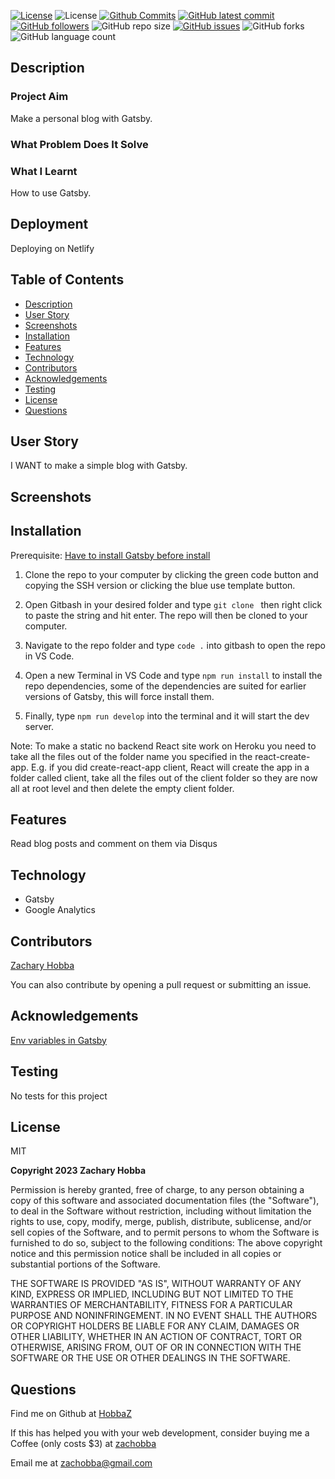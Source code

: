 [![License](https://img.shields.io/badge/License-MIT-blue.svg)](https://choosealicense.com/licenses/mit/)
![License](https://img.shields.io/badge/Made%20with-Gatsby-darkblue.svg)
[![Github Commits](https://img.shields.io/github/commit-activity/w/HobbaZ/my-gatsby-site)](https://github.com/HobbaZ/my-gatsby-site/commits)
[![GitHub latest commit](https://img.shields.io/github/last-commit/HobbaZ/my-gatsby-site)](https://github.com/HobbaZ/my-gatsby-site/branches)
[![GitHub followers](https://img.shields.io/github/followers/HobbaZ.svg)]()
![GitHub repo size](https://img.shields.io/github/repo-size/HobbaZ/my-gatsby-site)
[![GitHub issues](https://img.shields.io/github/issues/HobbaZ/my-gatsby-site)](https://img.shields.io/github/issues/HobbaZ/my-gatsby-site)
![GitHub forks](https://img.shields.io/github/forks/HobbaZ/my-gatsby-site)
![GitHub language count](https://img.shields.io/github/languages/count/HobbaZ/my-gatsby-site)

## Description

### Project Aim

Make a personal blog with Gatsby.

### What Problem Does It Solve

### What I Learnt

How to use Gatsby.

## Deployment

Deploying on Netlify

## Table of Contents

- [Description](#description)
- [User Story](#user-story)
- [Screenshots](#screenshots)
- [Installation](#installation)
- [Features](#features)
- [Technology](#technology)
- [Contributors](#contributors)
- [Acknowledgements](#acknowledgements)
- [Testing](#testing)
- [License](#license)
- [Questions](#questions)

## User Story

I WANT to make a simple blog with Gatsby.

## Screenshots

## Installation

Prerequisite: [Have to install Gatsby before install](https://www.npmjs.com/package/gatsby)

1. Clone the repo to your computer by clicking the green code button and copying the SSH version or clicking the blue use template button.

2. Open Gitbash in your desired folder and type `git clone ` then right click to paste the string and hit enter. The repo will then be cloned to your computer.

3. Navigate to the repo folder and type `code .` into gitbash to open the repo in VS Code.

4. Open a new Terminal in VS Code and type `npm run install` to install the repo dependencies, some of the dependencies are suited for earlier versions of Gatsby, this will force install them.

5. Finally, type `npm run develop` into the terminal and it will start the dev server.

Note: To make a static no backend React site work on Heroku you need to take all the files out of the folder name you specified in the react-create-app. E.g. if you did create-react-app client, React will create the app in a folder called client, take all the files out of the client folder so they are now all at root level and then delete the empty client folder.

## Features

Read blog posts and comment on them via Disqus

## Technology

- Gatsby
- Google Analytics

## Contributors

[Zachary Hobba](https://github.com/HobbaZ)

You can also contribute by opening a pull request or submitting an issue.

## Acknowledgements

[Env variables in Gatsby](https://dev.to/steeeeeph/how-to-implement-env-variables-in-gatsby-and-react-252d)

## Testing

No tests for this project

## License

MIT

**Copyright 2023 Zachary Hobba**

Permission is hereby granted, free of charge, to any person obtaining a copy of this software and associated documentation files (the "Software"), to deal in the Software without restriction, including without limitation the rights to use, copy, modify, merge, publish, distribute, sublicense, and/or sell copies of the Software, and to permit persons to whom the Software is furnished to do so, subject to the following conditions:
The above copyright notice and this permission notice shall be included in all copies or substantial portions of the Software.

THE SOFTWARE IS PROVIDED "AS IS", WITHOUT WARRANTY OF ANY KIND, EXPRESS OR IMPLIED, INCLUDING BUT NOT LIMITED TO THE WARRANTIES OF MERCHANTABILITY, FITNESS FOR A PARTICULAR PURPOSE AND NONINFRINGEMENT. IN NO EVENT SHALL THE AUTHORS OR COPYRIGHT HOLDERS BE LIABLE FOR ANY CLAIM, DAMAGES OR OTHER LIABILITY, WHETHER IN AN ACTION OF CONTRACT, TORT OR OTHERWISE, ARISING FROM, OUT OF OR IN CONNECTION WITH THE SOFTWARE OR THE USE OR OTHER DEALINGS IN THE SOFTWARE.

## Questions

Find me on Github at [HobbaZ](https://github.com/HobbaZ)

If this has helped you with your web development, consider buying me a Coffee (only costs $3) at [zachobba](https://buymeacoffee.com/zachobbaS)

Email me at [zachobba@gmail.com](zachobba@gmail.com)
